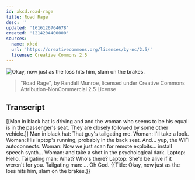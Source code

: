 ```yaml
---
id: xkcd.road-rage
title: Road Rage
desc: ''
updated: '1616126764678'
created: '1214204400000'
sources:
  name: xkcd
  url: 'https://creativecommons.org/licenses/by-nc/2.5/'
  license: Creative Commons 2.5
---
```

![Okay, now just as the loss hits him, slam on the brakes.](https://imgs.xkcd.com/comics/road_rage.png)
> "Road Rage", by Randall Munroe, licensed under Creative Commons Attribution-NonCommercial 2.5 License

## Transcript
[[Man in black hat is driving and and the woman who seems to be his equal is in the passenger's seat.  They are closely followed by some other vehicle.]]
Man in black hat: That guy's tailgating me.
Woman: I'll take a look.
Woman: His laptop's running, probably in the back seat. And... yup, the WiFi autoconnects.
Woman: Now we just scan for remote exploits... install speech synth...
Woman: and take a shot in the psychological dark.
Laptop: Hello.
Tailgating man: What? Who's there?
Laptop: She'd be alive if it weren't for you.
Tailgating man: ... Oh God.
{{Title: Okay, now just as the loss hits him, slam on the brakes.}}
